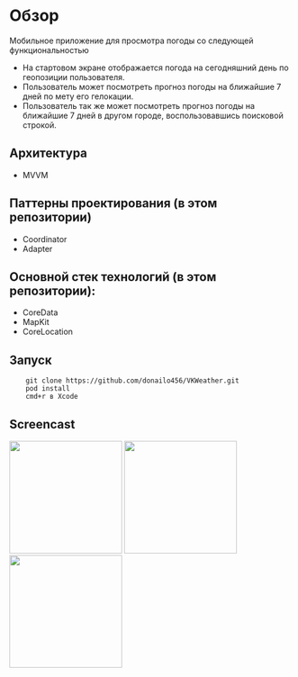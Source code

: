 
# Обзор

Мобильное приложение для просмотра погоды со следующей функциональностью

- На стартовом экране отображается погода на сегодняшний день по геопозиции пользователя.
- Пользователь может посмотреть прогноз погоды на ближайшие 7 дней по мету его гелокации.
- Пользователь так же может посмотреть прогноз погоды на ближайшие 7 дней в другом городе, воспользовавшись поисковой строкой.

## Архитектура
- MVVM

## Паттерны проектирования (в этом репозитории)

- Coordinator
- Adapter

## Основной стек технологий (в этом репозитории):

- CoreData
- MapKit
- CoreLocation

## Запуск

```
    git clone https://github.com/donailo456/VKWeather.git
    pod install
    cmd+r в Xcode 
```

## Screencast

<img src="https://sun9-62.userapi.com/impg/P2xoeqg0SG77FHUfvVmhL65bXRkL01JvH_Q7GA/jZ0zhvKW0hw.jpg?size=998x2160&quality=95&sign=e95c11c4f426cac4069958d39b092fef&type=album" width="200" /> <img src="https://sun9-42.userapi.com/impg/fMfAkSrxpe6LKuc8uuqB7tXnZ4CM8NkV9NvDrQ/Qr7BRJxE40I.jpg?size=998x2160&quality=95&sign=bc6c1be2afd6dc27c16881252ad1bc3c&type=album" width="200" /> <img src="https://sun9-1.userapi.com/impg/kt9yrdfSrRURfqbDDlwfEMoVpFX7voxQj0jB5Q/IiJXKs3o7Ls.jpg?size=998x2160&quality=95&sign=c1b988e56ab570326d0ab70b52c8312c&type=album" width="200" />
